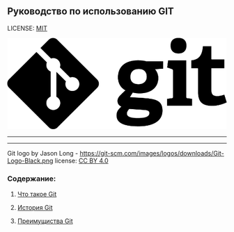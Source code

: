 ## Руководство по использованию GIT 

LICENSE: [MIT](license.md)

![](gitlogo.png)


---




---

Git logo by Jason Long - https://git-scm.com/images/logos/downloads/Git-Logo-Black.png
license: [CC BY 4.0](https://creativecommons.org/licenses/by/4.0/)

### Содержание:
1. [Что такое Git](warpgit.md)

2. [История Git](histori.md)

3. [Преимущиства Git](advantages.md)




